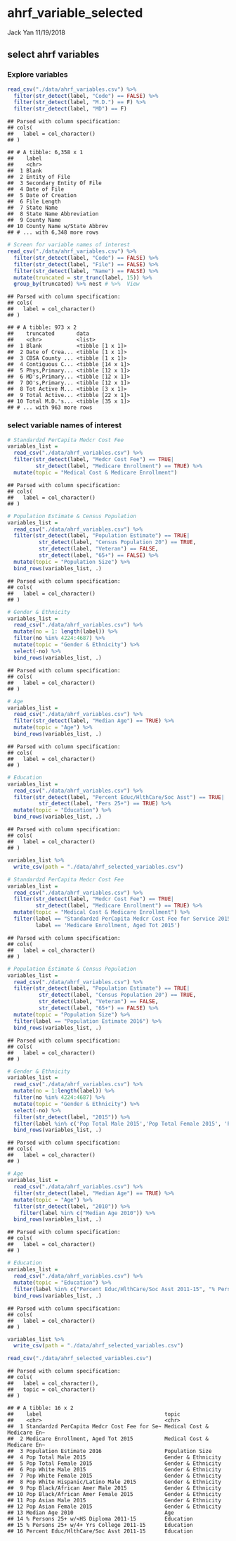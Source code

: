 ahrf\_variable\_selected
================
Jack Yan
11/19/2018

select ahrf variables
---------------------

### Explore variables

``` r
read_csv("./data/ahrf_variables.csv") %>% 
  filter(str_detect(label, "Code") == FALSE) %>% 
  filter(str_detect(label, "M.D.") == F) %>% 
  filter(str_detect(label, "MD") == F) 
```

    ## Parsed with column specification:
    ## cols(
    ##   label = col_character()
    ## )

    ## # A tibble: 6,358 x 1
    ##    label                     
    ##    <chr>                     
    ##  1 Blank                     
    ##  2 Entity of File            
    ##  3 Secondary Entity Of File  
    ##  4 Date of File              
    ##  5 Date of Creation          
    ##  6 File Length               
    ##  7 State Name                
    ##  8 State Name Abbreviation   
    ##  9 County Name               
    ## 10 County Name w/State Abbrev
    ## # ... with 6,348 more rows

``` r
# Screen for variable names of interest
read_csv("./data/ahrf_variables.csv") %>%
  filter(str_detect(label, "Code") == FALSE) %>% 
  filter(str_detect(label, "File") == FALSE) %>% 
  filter(str_detect(label, "Name") == FALSE) %>% 
  mutate(truncated = str_trunc(label, 15)) %>%
  group_by(truncated) %>% nest # %>%  View
```

    ## Parsed with column specification:
    ## cols(
    ##   label = col_character()
    ## )

    ## # A tibble: 973 x 2
    ##    truncated       data             
    ##    <chr>           <list>           
    ##  1 Blank           <tibble [1 x 1]> 
    ##  2 Date of Crea... <tibble [1 x 1]> 
    ##  3 CBSA County ... <tibble [1 x 1]> 
    ##  4 Contiguous C... <tibble [14 x 1]>
    ##  5 Phys,Primary... <tibble [12 x 1]>
    ##  6 MD's,Primary... <tibble [12 x 1]>
    ##  7 DO's,Primary... <tibble [12 x 1]>
    ##  8 Tot Active M... <tibble [3 x 1]> 
    ##  9 Total Active... <tibble [22 x 1]>
    ## 10 Total M.D.'s... <tibble [35 x 1]>
    ## # ... with 963 more rows

### select variable names of interest

``` r
# Standardzd PerCapita Medcr Cost Fee
variables_list = 
  read_csv("./data/ahrf_variables.csv") %>%
  filter(str_detect(label, "Medcr Cost Fee") == TRUE|
         str_detect(label, "Medicare Enrollment") == TRUE) %>% 
  mutate(topic = "Medical Cost & Medicare Enrollment")
```

    ## Parsed with column specification:
    ## cols(
    ##   label = col_character()
    ## )

``` r
# Population Estimate & Census Population
variables_list = 
  read_csv("./data/ahrf_variables.csv") %>%
  filter(str_detect(label, "Population Estimate") == TRUE|
          str_detect(label, "Census Population 20") == TRUE,
          str_detect(label, "Veteran") == FALSE,
          str_detect(label, "65+") == FALSE) %>% 
  mutate(topic = "Population Size") %>%   
  bind_rows(variables_list, .)
```

    ## Parsed with column specification:
    ## cols(
    ##   label = col_character()
    ## )

``` r
# Gender & Ethnicity
variables_list = 
  read_csv("./data/ahrf_variables.csv") %>% 
  mutate(no = 1: length(label)) %>% 
  filter(no %in% 4224:4687) %>% 
  mutate(topic = "Gender & Ethnicity") %>% 
  select(-no) %>% 
  bind_rows(variables_list, .)
```

    ## Parsed with column specification:
    ## cols(
    ##   label = col_character()
    ## )

``` r
# Age
variables_list = 
  read_csv("./data/ahrf_variables.csv") %>%
  filter(str_detect(label, "Median Age") == TRUE) %>% 
  mutate(topic = "Age") %>% 
  bind_rows(variables_list, .)
```

    ## Parsed with column specification:
    ## cols(
    ##   label = col_character()
    ## )

``` r
# Education
variables_list = 
  read_csv("./data/ahrf_variables.csv") %>%
  filter(str_detect(label, "Percent Educ/HlthCare/Soc Asst") == TRUE|
          str_detect(label, "Pers 25+") == TRUE) %>% 
  mutate(topic = "Education") %>% 
  bind_rows(variables_list, .)
```

    ## Parsed with column specification:
    ## cols(
    ##   label = col_character()
    ## )

``` r
variables_list %>% 
  write_csv(path = "./data/ahrf_selected_variables.csv")
```

``` r
# Standardzd PerCapita Medcr Cost Fee
variables_list = 
  read_csv("./data/ahrf_variables.csv") %>%
  filter(str_detect(label, "Medcr Cost Fee") == TRUE|
         str_detect(label, "Medicare Enrollment") == TRUE) %>% 
  mutate(topic = "Medical Cost & Medicare Enrollment") %>% 
  filter(label == "Standardzd PerCapita Medcr Cost Fee for Service 2015"|
         label == 'Medicare Enrollment, Aged Tot 2015')
```

    ## Parsed with column specification:
    ## cols(
    ##   label = col_character()
    ## )

``` r
# Population Estimate & Census Population
variables_list = 
  read_csv("./data/ahrf_variables.csv") %>%
  filter(str_detect(label, "Population Estimate") == TRUE|
          str_detect(label, "Census Population 20") == TRUE,
          str_detect(label, "Veteran") == FALSE,
          str_detect(label, "65+") == FALSE) %>% 
  mutate(topic = "Population Size") %>%   
  filter(label == "Population Estimate 2016") %>% 
  bind_rows(variables_list, .)
```

    ## Parsed with column specification:
    ## cols(
    ##   label = col_character()
    ## )

``` r
# Gender & Ethnicity
variables_list = 
  read_csv("./data/ahrf_variables.csv") %>% 
  mutate(no = 1:length(label)) %>% 
  filter(no %in% 4224:4687) %>% 
  mutate(topic = "Gender & Ethnicity") %>% 
  select(-no) %>%
  filter(str_detect(label, "2015")) %>% 
  filter(label %in% c('Pop Total Male 2015','Pop Total Female 2015', 'Pop White Male 2015', 'Pop White Female 2015', 'Pop White Hispanic/Latino Male 2015', 'Pop Black/African Amer Male 2015', 'Pop Black/African Amer Female 2015', 'Pop Asian Male 2015', 'Pop Asian Female 2015' ))  %>% 
  bind_rows(variables_list, .)
```

    ## Parsed with column specification:
    ## cols(
    ##   label = col_character()
    ## )

``` r
# Age
variables_list =
  read_csv("./data/ahrf_variables.csv") %>%
  filter(str_detect(label, "Median Age") == TRUE) %>% 
  mutate(topic = "Age") %>% 
  filter(str_detect(label, "2010")) %>% 
    filter(label %in% c("Median Age 2010")) %>% 
  bind_rows(variables_list, .)
```

    ## Parsed with column specification:
    ## cols(
    ##   label = col_character()
    ## )

``` r
# Education
variables_list =
  read_csv("./data/ahrf_variables.csv") %>% 
  mutate(topic = "Education") %>%
  filter(label %in% c("Percent Educ/HlthCare/Soc Asst 2011-15", "% Persons 25+ w/<HS Diploma 2011-15", '% Persons 25+ w/4+ Yrs College 2011-15' )) %>% 
  bind_rows(variables_list, .)
```

    ## Parsed with column specification:
    ## cols(
    ##   label = col_character()
    ## )

``` r
variables_list %>% 
  write_csv(path = "./data/ahrf_selected_variables.csv")
```

``` r
read_csv("./data/ahrf_selected_variables.csv")
```

    ## Parsed with column specification:
    ## cols(
    ##   label = col_character(),
    ##   topic = col_character()
    ## )

    ## # A tibble: 16 x 2
    ##    label                                       topic                      
    ##    <chr>                                       <chr>                      
    ##  1 Standardzd PerCapita Medcr Cost Fee for Se~ Medical Cost & Medicare En~
    ##  2 Medicare Enrollment, Aged Tot 2015          Medical Cost & Medicare En~
    ##  3 Population Estimate 2016                    Population Size            
    ##  4 Pop Total Male 2015                         Gender & Ethnicity         
    ##  5 Pop Total Female 2015                       Gender & Ethnicity         
    ##  6 Pop White Male 2015                         Gender & Ethnicity         
    ##  7 Pop White Female 2015                       Gender & Ethnicity         
    ##  8 Pop White Hispanic/Latino Male 2015         Gender & Ethnicity         
    ##  9 Pop Black/African Amer Male 2015            Gender & Ethnicity         
    ## 10 Pop Black/African Amer Female 2015          Gender & Ethnicity         
    ## 11 Pop Asian Male 2015                         Gender & Ethnicity         
    ## 12 Pop Asian Female 2015                       Gender & Ethnicity         
    ## 13 Median Age 2010                             Age                        
    ## 14 % Persons 25+ w/<HS Diploma 2011-15         Education                  
    ## 15 % Persons 25+ w/4+ Yrs College 2011-15      Education                  
    ## 16 Percent Educ/HlthCare/Soc Asst 2011-15      Education
